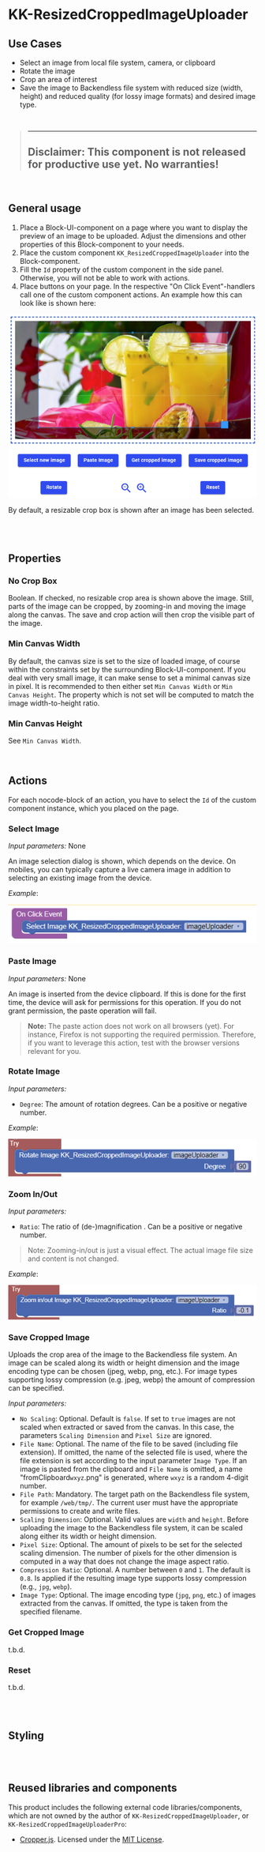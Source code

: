 # KK-ResizedCroppedImageUploader

## Use Cases
- Select an image from local file system, camera, or clipboard
- Rotate the image
- Crop an area of interest
- Save the image to Backendless file system with reduced size (width, height) and reduced quality (for lossy image formats) and desired image type.

<br>

> ---
>**Disclaimer**: This component is not released for productive use yet. No warranties!
> ---

<br>

## General usage
1. Place a Block-UI-component on a page where you want to display the preview of an image to be uploaded. Adjust the dimensions and other properties of this Block-component to your needs.
2. Place the custom component ``KK_ResizedCroppedImageUploader`` into the Block-component. 
3. Fill the ``Id`` property of the custom component in the side panel. Otherwise, you will not be able to work with actions.
4. Place buttons on your page. In the respective "On Click Event"-handlers call one of the custom component actions. An example how this can look like is shown here:

![sample](./assets/sample.png)

By default, a resizable crop box is shown after an image has been selected.

<br>
<br>

## Properties

### No Crop Box
Boolean. If checked, no resizable crop area is shown above the image. Still, parts of the image can be cropped, by zooming-in and moving the image along the canvas. The save and crop action will then crop the visible part of the image.

### Min Canvas Width
By default, the canvas size is set to the size of loaded image, of course within the constraints set by the surrounding Block-UI-component. If you deal with very small image, it can make sense to set a minimal canvas size in pixel. It is recommended to then either set ``Min Canvas Width`` or ``Min Canvas Height``. The property which is not set will be computed to match the image width-to-height ratio.

### Min Canvas Height
See ``Min Canvas Width``.

<br>

## Actions
For each nocode-block of an action, you have to select the ``Id`` of the custom component instance, which you placed on the page.

### Select Image
*Input parameters:* None

An image selection dialog is shown, which depends on the device. On mobiles, you can typically capture a live camera image in addition to selecting an existing image from the device.

*Example*:

![On Click Handler](./assets/select.png)

### Paste Image
*Input parameters:* None

An image is inserted from the device clipboard. If this is done for the first time, the device will ask for permissions for this operation. If you do not grant permission, the paste operation will fail. 

> **Note:** The paste action does not work on all browsers (yet). For instance, Firefox is not supporting the required permission. Therefore, if you want to leverage this action, test with the browser versions relevant for you.

### Rotate Image
*Input parameters:* 
- ``Degree``: The amount of rotation degrees. Can be a positive or negative number.

*Example*:

![On Click Handler](./assets/rotate.png)


### Zoom In/Out
*Input parameters:* 
- ``Ratio``: The ratio of (de-)magnification . Can be a positive or negative number.

> Note: Zooming-in/out is  just a visual effect. The actual image file size and content is not changed.

*Example*:

![On Click Handler](./assets/zoom.png)

### Save Cropped Image
Uploads the crop area of the image to the Backendless file system. An image can be scaled along its width or height dimension and the image encoding type can be chosen (jpeg, webp, png, etc.). For image types supporting lossy compression (e.g. jpeg, webp) the amount of compression can be specified.

*Input parameters:*
- ``No Scaling``: Optional. Default is ``false``. If set to ``true`` images are not scaled when extracted or saved from the canvas. In this case, the parameters ``Scaling Dimension`` and ``Pixel Size`` are ignored.
- ``File Name``: Optional. The name of the file to be saved (including file extension). If omitted, the name of the selected file is used, where the file extension is set according to the input parameter ``Image Type``. If an image is pasted from the clipboard and ``File Name`` is omitted, a name "fromClipboard``wxyz``.png" is generated, where ``wxyz`` is a random 4-digit number.
- ``File Path``: Mandatory. The target path on the Backendless file system, for example ``/web/tmp/``. The current user must have the appropriate permissions to create and write files.
- ``Scaling Dimension``: Optional. Valid values are ``width`` and ``height``. Before uploading the image to the Backendless file system, it can be scaled along either its width or height dimension.
- ``Pixel Size``: Optional. The amount of pixels to be set for the selected scaling dimension. The number of pixels for the other dimension is computed in a way that does not change the image aspect ratio.
- ``Compression Ratio``: Optional. A number between ``0`` and ``1``. The default is ``0.8``. Is applied if the resulting image type supports lossy compression (e.g., ``jpg``, ``webp``).
- ``Image Type``: Optional. The image encoding type (``jpg``, ``png``, etc.) of images extracted from the canvas. If omitted, the type is taken from the specified filename.


### Get Cropped Image
t.b.d.

### Reset
t.b.d.

<br>
<br>

## Styling

<br>
<br>

## Reused libraries and components
This product includes the following external code libraries/components, which are not owned by the author of ``KK-ResizedCroppedImageUploader``, or ``KK-ResizedCroppedImageUploaderPro``:

- [Cropper.js](https://fengyuanchen.github.io/cropperjs/). Licensed under the [MIT License](https://github.com/fengyuanchen/cropperjs/blob/main/LICENSE).
